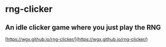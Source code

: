 # rng-clicker

## An idle clicker game where you just play the RNG

[https://wgx.github.io/rng-clicker/](https://wgx.github.io/rng-clicker/)